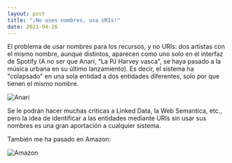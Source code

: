 ```yaml
---
layout: post
title: "¡No uses nombres, usa URIs!"
date: 2021-04-26
---
```


El problema de usar nombres para los recursos, y no URIs: dos artistas con el mismo nombre, aunque distintos, aparecen como uno solo en el interfaz de Spotify (A no ser que Anari, "La PJ Harvey vasca", se haya pasado a la música urbana en su último lanzamiento). Es decir, el sistema ha "colapsado" en una sola entidad a dos entidades diferentes, solo por que tienen el mismo nombre.

![Anari](anari.jpeg "Anari")

Se le podrán hacer muchas criticas a Linked Data, la Web Semantica, etc., pero la idea de identificar a las entidades mediante URIs sin usar sus nombres es una gran aportación a cualquier sistema.

También me ha pasado en Amazon:

![Amazon](amazon.png "Amazon")
